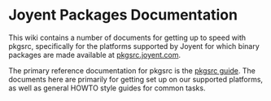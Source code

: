 # Joyent Packages Documentation

This wiki contains a number of documents for getting up to speed with pkgsrc,
specifically for the platforms supported by Joyent for which binary packages
are made available at [pkgsrc.joyent.com](https://pkgsrc.joyent.com).

The primary reference documentation for pkgsrc is the [pkgsrc
guide](https://www.netbsd.org/docs/pkgsrc/).  The documents here are primarily
for getting set up on our supported platforms, as well as general HOWTO style
guides for common tasks.

